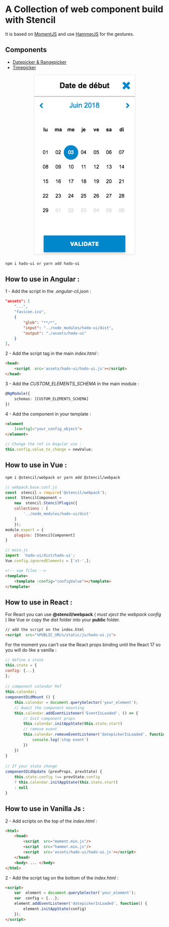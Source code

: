 # A Collection of web component build with Stencil

 
It is based on [MomentJS](https://momentjs.com/docs/) and use [HammerJS](https://hammerjs.github.io/) for the gestures.

  

## Components

* [Datepicker & Rangepicker](https://github.com/fausfore/hado-ui/blob/master/documentation/datepicker.md)
* [Timepicker](https://github.com/fausfore/hado-ui/blob/master/documentation/timepicker.md)

  

<p  align="center">
<img  src="https://github.com/fausfore/hado-ui/blob/master/documentation/assets/mode-mobile.png"/>
</p>

```bash
npm i hado-ui or yarn add hado-ui
```

## How to use in Angular :

1 - Add the script in the *.angular-cli.json* :

```json
"assets": [
	"...",
	"favicon.ico",
	{
		"glob": "**/*",
		"input": "../node_modules/hado-ui/dist",
		"output": "./assets/hado-ui"
	}
],
```

2 - Add the script tag in the main *index.html* :

```html
<head>
	<script  src='assets/hado-ui/hado-ui.js'></script>
</head>

```

3 - Add the *CUSTOM_ELEMENTS_SCHEMA* in the main module :

```typescript
@NgModule({
	schemas: [CUSTOM_ELEMENTS_SCHEMA]
})
```

4 - Add the component in your template :

```html
<element
	[config]="your_config_object">
</element>
```

```typescript
// Change the ref in Angular use :
this.config.value_to_change = newValue;
```

## How to use in Vue :

```bash
npm i @stencil/webpack or yarn add @stencil/webpack
```

```javascript
// webpack.base.conf.js
const  stencil = require('@stencil/webpack');
const  StencilComponent =
	new  stencil.StencilPlugin({
	collections : [
		'../node_modules/hado-ui/dist'
	]
	});
module.export = {
	plugins: [StencilComponent]
}
```

```javascript
// main.js
import  'hado-ui/dist/hado-ui';
Vue.config.ignoredElements = ['st-',];
```

  

```html
<!-- vue files -->
<template>
	<template :config="configValue"></template>
</template>
```

## How to use in React :

For React you can use **@stencil/webpack** ( *must eject the webpack config* ) like Vue or copy the dist folder into your **public** folder.

```html
// add the script on the index.html
<script  src="%PUBLIC_URL%/static/js/hado-ui.js">
```

For the moment you can't use the React props binding until the React 17 so you will do like a vanilla :

```javascript
// define a state
this.state = {
config: {...}
};

// component calendar Ref
this.calendar;
componentDidMount () {
	this.calendar = document.querySelector('your_element');
	// Await the component mounting
	this.calendar.addEventListener('EventIsLoaded', () => {
		// Init component props
		this.calendar.initAppState(this.state.start)
		// remove event
		this.calendar.removeEventListener('datepickerIsLoaded', function() {
			console.log('stop event')
		})
	})
}

// If your state change
componentDidUpdate (prevProps, prevState) {
	this.state.config !== prevState.config
	? this.calendar.initAppState(this.state.start)
	: null
}
```

## How to use in Vanilla Js :

2 - Add scripts on the top of the *index.html* :

```html
<html>
	<head>
		<script  src="moment.min.js"/>
		<script  src="hammer.min.js"/>
		<script  src='assets/hado-ui/hado-ui.js'></script>
	</head>
	<body> ... </body>
</html>
```

2 - Add the script tag on the bottom of the *index.html* :

```html
<script>
	var  element = document.querySelector('your_element');
	var  config = {...};
	element.addEventListener('datepickerIsLoaded', function() {
		element.initAppState(config)
	});
</script>
```
